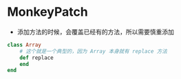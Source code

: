# MonkeyPatch
- 添加方法的时候，会覆盖已经有的方法，所以需要慎重添加

```rb
class Array
    # 这个就是一个典型的，因为 Array 本身就有 replace 方法
    def replace
    end
end
```
